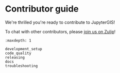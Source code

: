 # Contributor guide

We're thrilled you're ready to contribute to JupyterGIS!

To chat with other contributors, please
[join us on Zulip](https://jupyter.zulipchat.com/#narrow/channel/471314-geojupyter)!

```{toctree}
:maxdepth: 1

development_setup
code_quality
releasing
docs
troubleshooting
```
